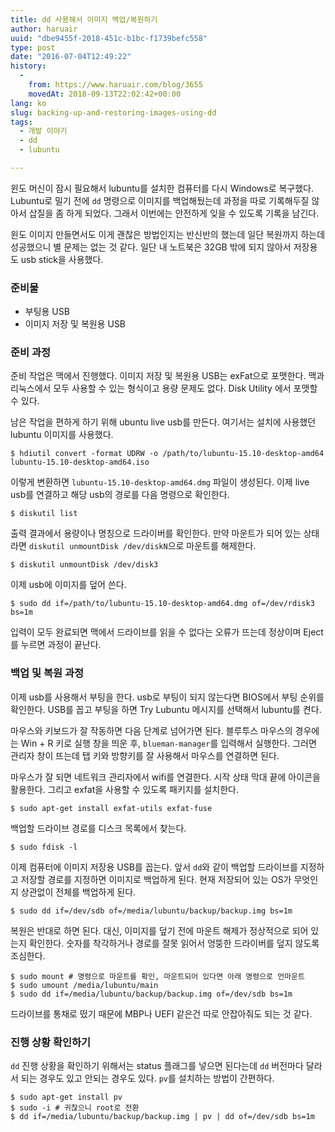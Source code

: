 ```yaml
---
title: dd 사용해서 이미지 백업/복원하기
author: haruair
uuid: "dbe9455f-2018-451c-b1bc-f1739befc558"
type: post
date: "2016-07-04T12:49:22"
history:
  - 
    from: https://www.haruair.com/blog/3655
    movedAt: 2018-09-13T22:02:42+00:00
lang: ko
slug: backing-up-and-restoring-images-using-dd
tags:
  - 개발 이야기
  - dd
  - lubuntu

---
```

윈도 머신이 잠시 필요해서 lubuntu를 설치한 컴퓨터를 다시 Windows로 복구했다. Lubuntu로 밀기 전에 `dd` 명령으로 이미지를 백업해뒀는데 과정을 따로 기록해두질 않아서 삽질을 좀 하게 되었다. 그래서 이번에는 안전하게 잊을 수 있도록 기록을 남긴다.

윈도 이미지 만들면서도 이게 괜찮은 방법인지는 반신반의 했는데 일단 복원까지 하는데 성공했으니 별 문제는 없는 것 같다. 일단 내 노트북은 32GB 밖에 되지 않아서 저장용도 usb stick을 사용했다.

### 준비물

  * 부팅용 USB
  * 이미지 저장 및 복원용 USB

### 준비 과정

준비 작업은 맥에서 진행했다. 이미지 저장 및 복원용 USB는 exFat으로 포맷한다. 맥과 리눅스에서 모두 사용할 수 있는 형식이고 용량 문제도 없다. Disk Utility 에서 포맷할 수 있다.

남은 작업을 편하게 하기 위해 ubuntu live usb를 만든다. 여기서는 설치에 사용했던 lubuntu 이미지를 사용했다.

    $ hdiutil convert -format UDRW -o /path/to/lubuntu-15.10-desktop-amd64 lubuntu-15.10-desktop-amd64.iso
    

이렇게 변환하면 `lubuntu-15.10-desktop-amd64.dmg` 파일이 생성된다. 이제 live usb를 연결하고 해당 usb의 경로를 다음 명령으로 확인한다.

    $ diskutil list
    

출력 결과에서 용량이나 명칭으로 드라이버를 확인한다. 만약 마운트가 되어 있는 상태라면 `diskutil unmountDisk /dev/diskN`으로 마운트를 해제한다.

    $ diskutil unmountDisk /dev/disk3
    

이제 usb에 이미지를 덮어 쓴다.

    $ sudo dd if=/path/to/lubuntu-15.10-desktop-amd64.dmg of=/dev/rdisk3 bs=1m
    

입력이 모두 완료되면 맥에서 드라이브를 읽을 수 없다는 오류가 뜨는데 정상이며 Eject를 누르면 과정이 끝난다.

### 백업 및 복원 과정

이제 usb를 사용해서 부팅을 한다. usb로 부팅이 되지 않는다면 BIOS에서 부팅 순위를 확인한다. USB를 꼽고 부팅을 하면 Try Lubuntu 메시지를 선택해서 lubuntu를 켠다.

마우스와 키보드가 잘 작동하면 다음 단계로 넘어가면 된다. 블루투스 마우스의 경우에는 Win + R 키로 실행 창을 띄운 후, `blueman-manager`를 입력해서 실행한다. 그러면 관리자 창이 뜨는데 탭 키와 방향키를 잘 사용해서 마우스를 연결하면 된다.

마우스가 잘 되면 네트워크 관리자에서 wifi를 연결한다. 시작 상태 막대 끝에 아이콘을 활용한다. 그리고 exfat을 사용할 수 있도록 패키지를 설치한다.

    $ sudo apt-get install exfat-utils exfat-fuse
    

백업할 드라이브 경로를 디스크 목록에서 찾는다.

    $ sudo fdisk -l
    

이제 컴퓨터에 이미지 저장용 USB를 꼽는다. 앞서 `dd`와 같이 백업할 드라이브를 지정하고 저장할 경로를 지정하면 이미지로 백업하게 된다. 현재 저장되어 있는 OS가 무엇인지 상관없이 전체를 백업하게 된다.

    $ sudo dd if=/dev/sdb of=/media/lubuntu/backup/backup.img bs=1m
    

복원은 반대로 하면 된다. 대신, 이미지를 덮기 전에 마운트 해제가 정상적으로 되어 있는지 확인한다. 숫자를 착각하거나 경로를 잘못 읽어서 엉뚱한 드라이버를 덮지 않도록 조심한다.

    $ sudo mount # 명령으로 마운트를 확인, 마운트되어 있다면 아래 명령으로 언마운트
    $ sudo umount /media/lubuntu/main
    $ sudo dd if=/media/lubuntu/backup/backup.img of=/dev/sdb bs=1m
    

드라이브를 통채로 떴기 때문에 MBP나 UEFI 같은건 따로 안잡아줘도 되는 것 같다.

### 진행 상황 확인하기

`dd` 진행 상황을 확인하기 위해서는 status 플래그를 넣으면 된다는데 `dd` 버전마다 달라서 되는 경우도 있고 안되는 경우도 있다. `pv`를 설치하는 방법이 간편하다.

    $ sudo apt-get install pv
    $ sudo -i # 귀찮으니 root로 전환
    $ dd if=/media/lubuntu/backup/backup.img | pv | dd of=/dev/sdb bs=1m